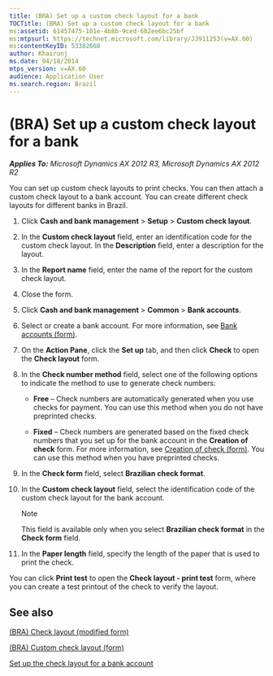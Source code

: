 ```yaml
---
title: (BRA) Set up a custom check layout for a bank
TOCTitle: (BRA) Set up a custom check layout for a bank
ms:assetid: 61457475-101e-4b8b-9ced-6b2ee6bc25bf
ms:mtpsurl: https://technet.microsoft.com/library/JJ911253(v=AX.60)
ms:contentKeyID: 53382668
author: Khairunj
ms.date: 04/18/2014
mtps_version: v=AX.60
audience: Application User
ms.search.region: Brazil
---
```


# (BRA) Set up a custom check layout for a bank 


_**Applies To:** Microsoft Dynamics AX 2012 R3, Microsoft Dynamics AX 2012 R2_

You can set up custom check layouts to print checks. You can then attach a custom check layout to a bank account. You can create different check layouts for different banks in Brazil.

1.  Click **Cash and bank management** \> **Setup** \> **Custom check layout**.

2.  In the **Custom check layout** field, enter an identification code for the custom check layout. In the **Description** field, enter a description for the layout.

3.  In the **Report name** field, enter the name of the report for the custom check layout.

4.  Close the form.

5.  Click **Cash and bank management** \> **Common** \> **Bank accounts**.

6.  Select or create a bank account. For more information, see [Bank accounts (form)](https://technet.microsoft.com/library/aa587660\(v=ax.60\)).

7.  On the **Action Pane**, click the **Set up** tab, and then click **Check** to open the **Check layout** form.

8.  In the **Check number method** field, select one of the following options to indicate the method to use to generate check numbers:
    
      - **Free** – Check numbers are automatically generated when you use checks for payment. You can use this method when you do not have preprinted checks.
    
      - **Fixed** – Check numbers are generated based on the fixed check numbers that you set up for the bank account in the **Creation of check** form. For more information, see [Creation of check (form)](https://technet.microsoft.com/library/aa575849\(v=ax.60\)). You can use this method when you have preprinted checks.

9.  In the **Check form** field, select **Brazilian check format**.

10. In the **Custom check layout** field, select the identification code of the custom check layout for the bank account.
    

    > [!NOTE]
    > <P>This field is available only when you select <STRONG>Brazilian check format</STRONG> in the <STRONG>Check form</STRONG> field.</P>



11. In the **Paper length** field, specify the length of the paper that is used to print the check.

You can click **Print test** to open the **Check layout - print test** form, where you can create a test printout of the check to verify the layout.

## See also

[(BRA) Check layout (modified form)](https://technet.microsoft.com/library/jj911263\(v=ax.60\))

[(BRA) Custom check layout (form)](https://technet.microsoft.com/library/jj923393\(v=ax.60\))

[Set up the check layout for a bank account](set-up-the-check-layout-for-a-bank-account.md)

  


